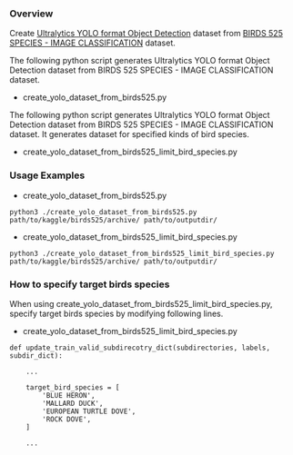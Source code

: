 ### Overview

Create [Ultralytics YOLO format Object Detection](https://docs.ultralytics.com/datasets/detect/) dataset from [BIRDS 525 SPECIES - IMAGE CLASSIFICATION](https://www.kaggle.com/datasets/gpiosenka/100-bird-species) dataset.

The following python script generates Ultralytics YOLO format Object Detection dataset from BIRDS 525 SPECIES - IMAGE CLASSIFICATION dataset.

- create_yolo_dataset_from_birds525.py

The following python script generates Ultralytics YOLO format Object Detection dataset from BIRDS 525 SPECIES - IMAGE CLASSIFICATION dataset. It generates dataset for specified kinds of bird species. 
  
- create_yolo_dataset_from_birds525_limit_bird_species.py

### Usage Examples

- create_yolo_dataset_from_birds525.py

```
python3 ./create_yolo_dataset_from_birds525.py path/to/kaggle/birds525/archive/ path/to/outputdir/
```

- create_yolo_dataset_from_birds525_limit_bird_species.py

```
python3 ./create_yolo_dataset_from_birds525_limit_bird_species.py path/to/kaggle/birds525/archive/ path/to/outputdir/
```

### How to specify target birds species

When using create_yolo_dataset_from_birds525_limit_bird_species.py, specify target birds species by modifying following lines.

- create_yolo_dataset_from_birds525_limit_bird_species.py

```puthon3
def update_train_valid_subdirecotry_dict(subdirectories, labels, subdir_dict):

    ...

    target_bird_species = [
        'BLUE HERON',
        'MALLARD DUCK',
        'EUROPEAN TURTLE DOVE',
        'ROCK DOVE',
    ]

    ...
```
